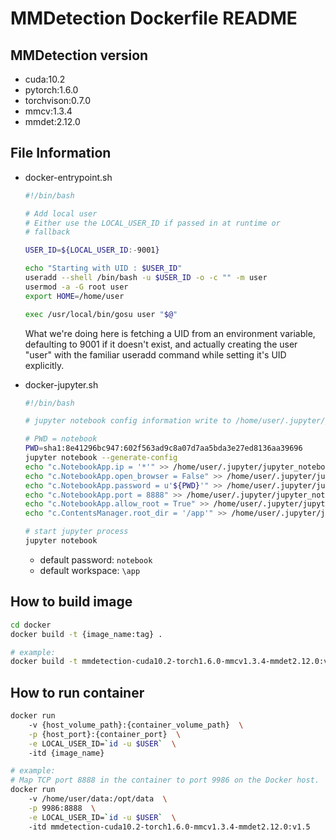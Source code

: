 
# MMDetection Dockerfile README

## MMDetection version

- cuda:10.2
- pytorch:1.6.0
- torchvison:0.7.0
- mmcv:1.3.4
- mmdet:2.12.0

## File Information

- docker-entrypoint.sh

    ```bash
    #!/bin/bash

    # Add local user
    # Either use the LOCAL_USER_ID if passed in at runtime or
    # fallback

    USER_ID=${LOCAL_USER_ID:-9001}

    echo "Starting with UID : $USER_ID"
    useradd --shell /bin/bash -u $USER_ID -o -c "" -m user
    usermod -a -G root user
    export HOME=/home/user

    exec /usr/local/bin/gosu user "$@"
    ```
    
    What we're doing here is fetching a UID from an environment variable, defaulting to 9001 if it doesn't exist, and actually creating the user "user" with the familiar useradd command while setting it's UID explicitly.
    

- docker-jupyter.sh

    ```bash
    #!/bin/bash

    # jupyter notebook config information write to /home/user/.jupyter/jupyter_notebook_config.py 
    
    # PWD = notebook
    PWD=sha1:8e41296bc947:602f563ad9c8a07d7aa5bda3e27ed8136aa39696
    jupyter notebook --generate-config
    echo "c.NotebookApp.ip = '*'" >> /home/user/.jupyter/jupyter_notebook_config.py 
    echo "c.NotebookApp.open_browser = False" >> /home/user/.jupyter/jupyter_notebook_config.py 
    echo "c.NotebookApp.password = u'${PWD}'" >> /home/user/.jupyter/jupyter_notebook_config.py 
    echo "c.NotebookApp.port = 8888" >> /home/user/.jupyter/jupyter_notebook_config.py 
    echo "c.NotebookApp.allow_root = True" >> /home/user/.jupyter/jupyter_notebook_config.py 
    echo "c.ContentsManager.root_dir = '/app'" >> /home/user/.jupyter/jupyter_notebook_config.py

    # start jupyter process
    jupyter notebook
    ```
    
    - default password: `notebook`
    - default workspace: `\app`


## How to build image

```bash 
cd docker
docker build -t {image_name:tag} .

# example:
docker build -t mmdetection-cuda10.2-torch1.6.0-mmcv1.3.4-mmdet2.12.0:v1.5 .
```


## How to run container

```bash
docker run 
    -v {host_volume_path}:{container_volume_path}  \
    -p {host_port}:{container_port}  \
    -e LOCAL_USER_ID=`id -u $USER`  \ 
    -itd {image_name}

# example:
# Map TCP port 8888 in the container to port 9986 on the Docker host.
docker run 
    -v /home/user/data:/opt/data  \
    -p 9986:8888  \
    -e LOCAL_USER_ID=`id -u $USER`  \ 
    -itd mmdetection-cuda10.2-torch1.6.0-mmcv1.3.4-mmdet2.12.0:v1.5   
```
